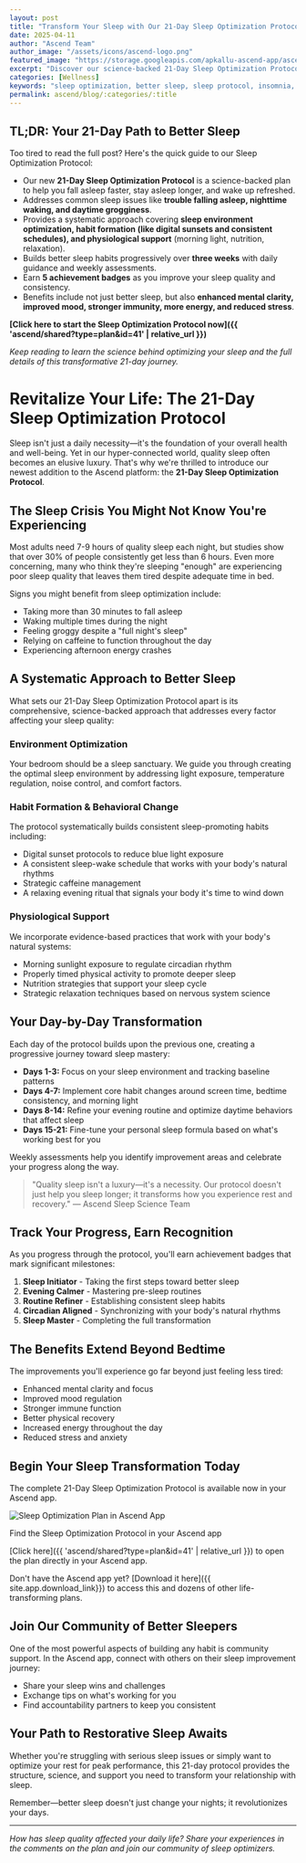 ```yaml
---
layout: post
title: "Transform Your Sleep with Our 21-Day Sleep Optimization Protocol"
date: 2025-04-11
author: "Ascend Team"
author_image: "/assets/icons/ascend-logo.png"
featured_image: "https://storage.googleapis.com/apkallu-ascend-app/ascend/badges/ascend_team/sleep_optimization_routine_refiner.jpeg"
excerpt: "Discover our science-backed 21-Day Sleep Optimization Protocol designed to help you fall asleep faster, stay asleep longer, and wake up refreshed through systematic improvements to your sleep environment and habits."
categories: [Wellness]
keywords: "sleep optimization, better sleep, sleep protocol, insomnia, sleep hygiene, sleep quality, health, wellness, circadian rhythm"
permalink: ascend/blog/:categories/:title
---
```


## TL;DR: Your 21-Day Path to Better Sleep

Too tired to read the full post? Here's the quick guide to our Sleep Optimization Protocol:

-   Our new **21-Day Sleep Optimization Protocol** is a science-backed plan to help you fall asleep faster, stay asleep longer, and wake up refreshed.
-   Addresses common sleep issues like **trouble falling asleep, nighttime waking, and daytime grogginess**.
-   Provides a systematic approach covering **sleep environment optimization, habit formation (like digital sunsets and consistent schedules), and physiological support** (morning light, nutrition, relaxation).
-   Builds better sleep habits progressively over **three weeks** with daily guidance and weekly assessments.
-   Earn **5 achievement badges** as you improve your sleep quality and consistency.
-   Benefits include not just better sleep, but also **enhanced mental clarity, improved mood, stronger immunity, more energy, and reduced stress**.

**[Click here to start the Sleep Optimization Protocol now]({{ 'ascend/shared?type=plan&id=41' | relative_url }})**

*Keep reading to learn the science behind optimizing your sleep and the full details of this transformative 21-day journey.*

# Revitalize Your Life: The 21-Day Sleep Optimization Protocol

Sleep isn't just a daily necessity—it's the foundation of your overall health and well-being. Yet in our hyper-connected world, quality sleep often becomes an elusive luxury. That's why we're thrilled to introduce our newest addition to the Ascend platform: the **21-Day Sleep Optimization Protocol**.

## The Sleep Crisis You Might Not Know You're Experiencing

Most adults need 7-9 hours of quality sleep each night, but studies show that over 30% of people consistently get less than 6 hours. Even more concerning, many who think they're sleeping "enough" are experiencing poor sleep quality that leaves them tired despite adequate time in bed.

Signs you might benefit from sleep optimization include:
- Taking more than 30 minutes to fall asleep
- Waking multiple times during the night
- Feeling groggy despite a "full night's sleep"
- Relying on caffeine to function throughout the day
- Experiencing afternoon energy crashes

## A Systematic Approach to Better Sleep

What sets our 21-Day Sleep Optimization Protocol apart is its comprehensive, science-backed approach that addresses every factor affecting your sleep quality:

### Environment Optimization
Your bedroom should be a sleep sanctuary. We guide you through creating the optimal sleep environment by addressing light exposure, temperature regulation, noise control, and comfort factors.

### Habit Formation & Behavioral Change
The protocol systematically builds consistent sleep-promoting habits including:
- Digital sunset protocols to reduce blue light exposure
- A consistent sleep-wake schedule that works with your body's natural rhythms
- Strategic caffeine management
- A relaxing evening ritual that signals your body it's time to wind down

### Physiological Support
We incorporate evidence-based practices that work with your body's natural systems:
- Morning sunlight exposure to regulate circadian rhythm
- Properly timed physical activity to promote deeper sleep
- Nutrition strategies that support your sleep cycle
- Strategic relaxation techniques based on nervous system science

## Your Day-by-Day Transformation

Each day of the protocol builds upon the previous one, creating a progressive journey toward sleep mastery:

- **Days 1-3:** Focus on your sleep environment and tracking baseline patterns
- **Days 4-7:** Implement core habit changes around screen time, bedtime consistency, and morning light
- **Days 8-14:** Refine your evening routine and optimize daytime behaviors that affect sleep
- **Days 15-21:** Fine-tune your personal sleep formula based on what's working best for you

Weekly assessments help you identify improvement areas and celebrate your progress along the way.

> "Quality sleep isn't a luxury—it's a necessity. Our protocol doesn't just help you sleep longer; it transforms how you experience rest and recovery."
> — Ascend Sleep Science Team

## Track Your Progress, Earn Recognition

As you progress through the protocol, you'll earn achievement badges that mark significant milestones:

1. **Sleep Initiator** - Taking the first steps toward better sleep
2. **Evening Calmer** - Mastering pre-sleep routines
3. **Routine Refiner** - Establishing consistent sleep habits
4. **Circadian Aligned** - Synchronizing with your body's natural rhythms
5. **Sleep Master** - Completing the full transformation

## The Benefits Extend Beyond Bedtime

The improvements you'll experience go far beyond just feeling less tired:

- Enhanced mental clarity and focus
- Improved mood regulation
- Stronger immune function
- Better physical recovery
- Increased energy throughout the day
- Reduced stress and anxiety

## Begin Your Sleep Transformation Today

The complete 21-Day Sleep Optimization Protocol is available now in your Ascend app.

<div class="blog-screenshot">
    <div class="blog-device-mockup">
        <img src="{{ 'assets/images/blog/screenshots/sleep-optimization-app-view.png' | relative_url }}" alt="Sleep Optimization Plan in Ascend App" class="blog-screenshot-image">
        <p class="screenshot-caption">Find the Sleep Optimization Protocol in your Ascend app</p>
    </div>
</div>

[Click here]({{ 'ascend/shared?type=plan&id=41' | relative_url }}) to open the plan directly in your Ascend app.

Don't have the Ascend app yet? [Download it here]({{ site.app.download_link}}) to access this and dozens of other life-transforming plans.

## Join Our Community of Better Sleepers

One of the most powerful aspects of building any habit is community support. In the Ascend app, connect with others on their sleep improvement journey:

- Share your sleep wins and challenges
- Exchange tips on what's working for you
- Find accountability partners to keep you consistent

## Your Path to Restorative Sleep Awaits

Whether you're struggling with serious sleep issues or simply want to optimize your rest for peak performance, this 21-day protocol provides the structure, science, and support you need to transform your relationship with sleep.

Remember—better sleep doesn't just change your nights; it revolutionizes your days.

---

*How has sleep quality affected your daily life? Share your experiences in the comments on the plan and join our community of sleep optimizers.*